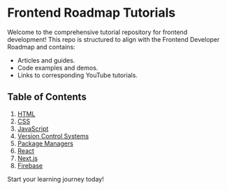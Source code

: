 # Frontend Roadmap Tutorials

Welcome to the comprehensive tutorial repository for frontend development! This repo is structured to align with the Frontend Developer Roadmap and contains:

- Articles and guides.
- Code examples and demos.
- Links to corresponding YouTube tutorials.

## Table of Contents
1. [HTML](./html)
2. [CSS](./css)
3. [JavaScript](./javascript)
4. [Version Control Systems](./git)
5. [Package Managers](./npm)
6. [React](./react)
7. [Next.js](./nextjs)
4. [Firebase](./firebase)

Start your learning journey today!
